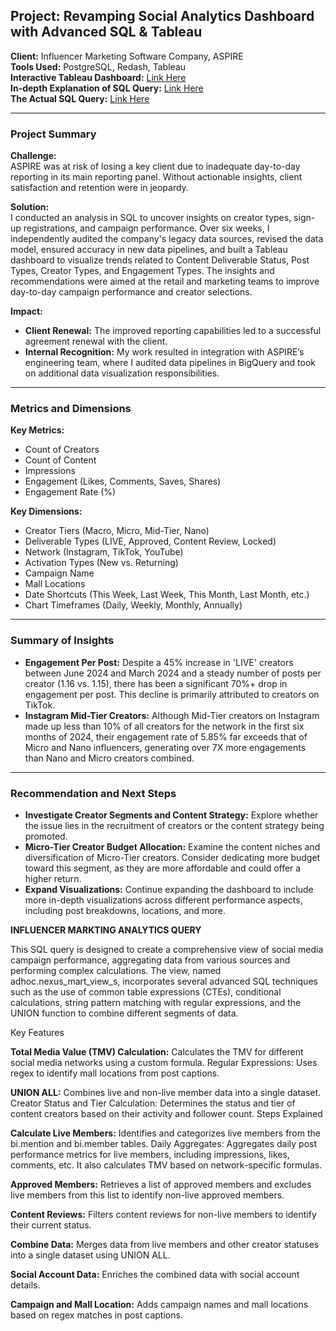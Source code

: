 ## **Project: Revamping Social Analytics Dashboard with Advanced SQL & Tableau**

**Client:** Influencer Marketing Software Company, ASPIRE  
**Tools Used:** PostgreSQL, Redash, Tableau  
**Interactive Tableau Dashboard:** [Link Here](https://public.tableau.com/views/SOCIAL_MEDIA_OVERVIEW/Dashboard1?:language=en-US&:sid=&:redirect=auth&:display_count=n&:origin=viz_share_link)  
**In-depth Explanation of SQL Query:** [Link Here](https://github.com/analytisor/Social_Analytics_Dashboard/blob/main/SQL_Overview.md)  
**The Actual SQL Query:** [Link Here](#)

---

### **Project Summary**

**Challenge:**  
ASPIRE was at risk of losing a key client due to inadequate day-to-day reporting in its main reporting panel. Without actionable insights, client satisfaction and retention were in jeopardy.

**Solution:**  
I conducted an analysis in SQL to uncover insights on creator types, sign-up registrations, and campaign performance. Over six weeks, I independently audited the company's legacy data sources, revised the data model, ensured accuracy in new data pipelines, and built a Tableau dashboard to visualize trends related to Content Deliverable Status, Post Types, Creator Types, and Engagement Types. The insights and recommendations were aimed at the retail and marketing teams to improve day-to-day campaign performance and creator selections.

**Impact:**  
- **Client Renewal:** The improved reporting capabilities led to a successful agreement renewal with the client.  
- **Internal Recognition:** My work resulted in integration with ASPIRE’s engineering team, where I audited data pipelines in BigQuery and took on additional data visualization responsibilities.

---

### **Metrics and Dimensions**

**Key Metrics:**
- Count of Creators  
- Count of Content  
- Impressions  
- Engagement (Likes, Comments, Saves, Shares)  
- Engagement Rate (%)

**Key Dimensions:**
- Creator Tiers (Macro, Micro, Mid-Tier, Nano)  
- Deliverable Types (LIVE, Approved, Content Review, Locked)  
- Network (Instagram, TikTok, YouTube)  
- Activation Types (New vs. Returning)  
- Campaign Name  
- Mall Locations  
- Date Shortcuts (This Week, Last Week, This Month, Last Month, etc.)  
- Chart Timeframes (Daily, Weekly, Monthly, Annually)

---

### **Summary of Insights**

- **Engagement Per Post:** Despite a 45% increase in 'LIVE' creators between June 2024 and March 2024 and a steady number of posts per creator (1.16 vs. 1.15), there has been a significant 70%+ drop in engagement per post. This decline is primarily attributed to creators on TikTok.
- **Instagram Mid-Tier Creators:** Although Mid-Tier creators on Instagram made up less than 10% of all creators for the network in the first six months of 2024, their engagement rate of 5.85% far exceeds that of Micro and Nano influencers, generating over 7X more engagements than Nano and Micro creators combined.

---

### **Recommendation and Next Steps**

- **Investigate Creator Segments and Content Strategy:** Explore whether the issue lies in the recruitment of creators or the content strategy being promoted.
- **Micro-Tier Creator Budget Allocation:** Examine the content niches and diversification of Micro-Tier creators. Consider dedicating more budget toward this segment, as they are more affordable and could offer a higher return.
- **Expand Visualizations:** Continue expanding the dashboard to include more in-depth visualizations across different performance aspects, including post breakdowns, locations, and more.





**INFLUENCER MARKTING ANALYTICS QUERY**

This SQL query is designed to create a comprehensive view of social media campaign performance, aggregating data from various sources and performing complex calculations. The view, named adhoc.nexus_mart_view_s, incorporates several advanced SQL techniques such as the use of common table expressions (CTEs), conditional calculations, string pattern matching with regular expressions, and the UNION function to combine different segments of data.

Key Features

**Total Media Value (TMV) Calculation:** Calculates the TMV for different social media networks using a custom formula.
Regular Expressions: Uses regex to identify mall locations from post captions.

**UNION ALL:** Combines live and non-live member data into a single dataset.
Creator Status and Tier Calculation: Determines the status and tier of content creators based on their activity and follower count.
Steps Explained

**Calculate Live Members:** Identifies and categorizes live members from the bi.mention and bi.member tables.
Daily Aggregates: Aggregates daily post performance metrics for live members, including impressions, likes, comments, etc. It also calculates TMV based on network-specific formulas.

**Approved Members:** Retrieves a list of approved members and excludes live members from this list to identify non-live approved members.

**Content Reviews:** Filters content reviews for non-live members to identify their current status.

**Combine Data:** Merges data from live members and other creator statuses into a single dataset using UNION ALL.

**Social Account Data:** Enriches the combined data with social account details.

**Campaign and Mall Location:** Adds campaign names and mall locations based on regex matches in post captions.
